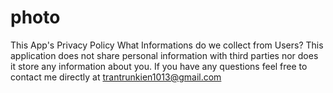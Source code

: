 # photo
This App's Privacy Policy What Informations do we collect from Users? This application does not share personal information with third parties nor does it store any information about you. If you have any questions feel free to contact me directly at trantrunkien1013@gmail.com 
